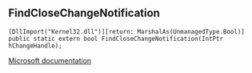 ## FindCloseChangeNotification

```
[DllImport("Kernel32.dll")][return: MarshalAs(UnmanagedType.Bool)]
public static extern bool FindCloseChangeNotification(IntPtr hChangeHandle);
```

[Microsoft documentation](https://docs.microsoft.com/en-us/windows/win32/api/fileapi/nf-fileapi-findclosechangenotification)
